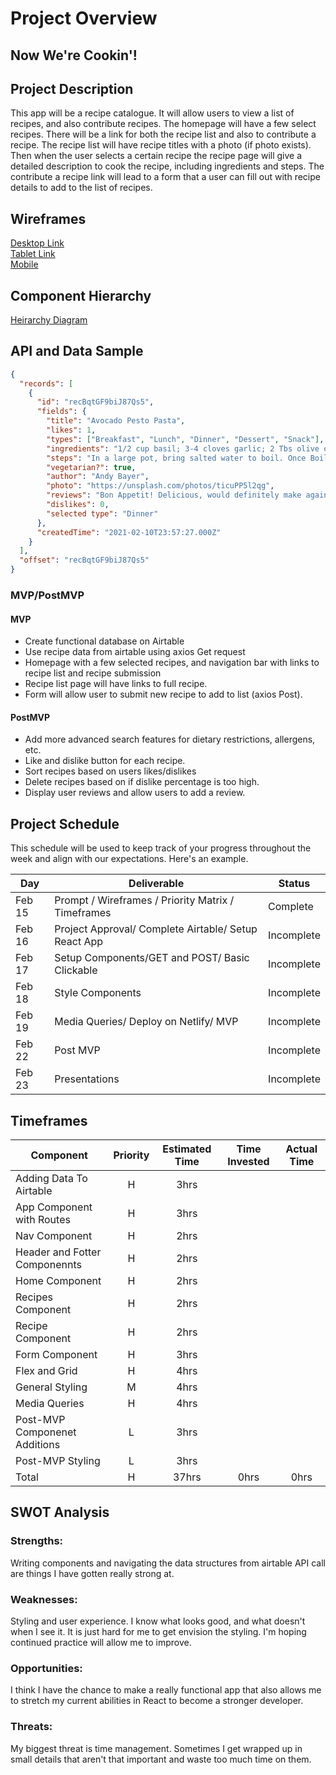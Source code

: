 # Project Overview

## Now We're Cookin'!

## Project Description

This app will be a recipe catalogue. It will allow users to view a list of recipes, and also contribute recipes. The homepage will have a few select recipes. There will be a link for both the recipe list and also to contribute a recipe. The recipe list will have recipe titles with a photo (if photo exists). Then when the user selects a certain recipe the recipe page will give a detailed description to cook the recipe, including ingredients and steps. The contribute a recipe link will lead to a form that a user can fill out with recipe details to add to the list of recipes.

## Wireframes

[Desktop Link](https://wireframe.cc/pro/pp/644724e32415092) \
[Tablet Link](https://wireframe.cc/pro/pp/7d7cc787e415010) \
[Mobile](https://wireframe.cc/pro/pp/9d9819bbe415093)

## Component Hierarchy

[Heirarchy Diagram](https://app.diagrams.net/#G1JkH1gxs-ZQBVArigTTg3pPn7uZtfDW9y)

## API and Data Sample

```json
{
  "records": [
    {
      "id": "recBqtGF9biJ87Qs5",
      "fields": {
        "title": "Avocado Pesto Pasta",
        "likes": 1,
        "types": ["Breakfast", "Lunch", "Dinner", "Dessert", "Snack"],
        "ingredients": "1/2 cup basil; 3-4 cloves garlic; 2 Tbs olive oil; 2 avocados, pitted; 3/4-1 tsp salt to taste; black pepper; 1lb pasta of choice",
        "steps": "In a large pot, bring salted water to boil. Once Boiling, cook pasta according to package directions;  Make sauce in food processor. Combine basil and...",
        "vegetarian?": true,
        "author": "Andy Bayer",
        "photo": "https://unsplash.com/photos/ticuPP5l2qg",
        "reviews": "Bon Appetit! Delicious, would definitely make again;",
        "dislikes": 0,
        "selected type": "Dinner"
      },
      "createdTime": "2021-02-10T23:57:27.000Z"
    }
  ],
  "offset": "recBqtGF9biJ87Qs5"
}
```

### MVP/PostMVP

#### MVP

- Create functional database on Airtable
- Use recipe data from airtable using axios Get request
- Homepage with a few selected recipes, and navigation bar with links to recipe list and recipe submission
- Recipe list page will have links to full recipe.
- Form will allow user to submit new recipe to add to list (axios Post).

#### PostMVP

- Add more advanced search features for dietary restrictions, allergens, etc.
- Like and dislike button for each recipe.
- Sort recipes based on users likes/dislikes
- Delete recipes based on if dislike percentage is too high.
- Display user reviews and allow users to add a review.

## Project Schedule

This schedule will be used to keep track of your progress throughout the week and align with our expectations. Here's an example.

| Day    | Deliverable                                          | Status     |
| ------ | ---------------------------------------------------- | ---------- |
| Feb 15 | Prompt / Wireframes / Priority Matrix / Timeframes   | Complete   |
| Feb 16 | Project Approval/ Complete Airtable/ Setup React App | Incomplete |
| Feb 17 | Setup Components/GET and POST/ Basic Clickable       | Incomplete |
| Feb 18 | Style Components                                     | Incomplete |
| Feb 19 | Media Queries/ Deploy on Netlify/ MVP                | Incomplete |
| Feb 22 | Post MVP                                             | Incomplete |
| Feb 23 | Presentations                                        | Incomplete |

## Timeframes

| Component                     | Priority | Estimated Time | Time Invested | Actual Time |
| ----------------------------- | :------: | :------------: | :-----------: | :---------: |
| Adding Data To Airtable       |    H     |      3hrs      |               |             |
| App Component with Routes     |    H     |      3hrs      |               |             |
| Nav Component                 |    H     |      2hrs      |               |             |
| Header and Fotter Componennts |    H     |      2hrs      |               |             |
| Home Component                |    H     |      2hrs      |               |             |
| Recipes Component             |    H     |      2hrs      |               |
| Recipe Component              |    H     |      2hrs      |               |             |
| Form Component                |    H     |      3hrs      |               |             |
| Flex and Grid                 |    H     |      4hrs      |               |             |
| General Styling               |    M     |      4hrs      |               |             |
| Media Queries                 |    H     |      4hrs      |               |             |
| Post-MVP Componenet Additions |    L     |      3hrs      |               |             |
| Post-MVP Styling              |    L     |      3hrs      |               |             |
| Total                         |    H     |     37hrs      |     0hrs      |    0hrs     |

## SWOT Analysis

### Strengths:

Writing components and navigating the data structures from airtable API call are things I have gotten really strong at.

### Weaknesses:

Styling and user experience. I know what looks good, and what doesn't when I see it. It is just hard for me to get envision the styling. I'm hoping continued
practice will allow me to improve.

### Opportunities:

I think I have the chance to make a really functional app that also allows me to stretch my current abilities in React to become a stronger developer.

### Threats:

My biggest threat is time management. Sometimes I get wrapped up in small details that aren't that important and waste too much time on them.
